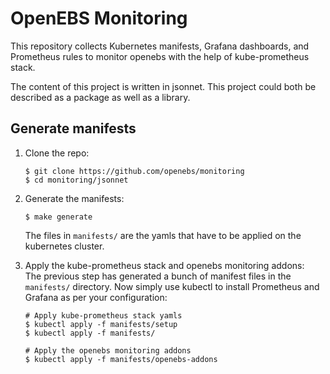 # OpenEBS Monitoring
This repository collects Kubernetes manifests, Grafana dashboards, and Prometheus rules to monitor openebs with the help of kube-prometheus stack.

The content of this project is written in jsonnet. This project could both be described as a package as well as a library.


## Generate manifests

1. Clone the repo:

	```
	$ git clone https://github.com/openebs/monitoring
	$ cd monitoring/jsonnet
	```

2. Generate the manifests:

	```
	$ make generate
	```
	
	The  files in `manifests/` are the yamls that have to be applied on the kubernetes cluster.  

3. Apply the kube-prometheus stack and openebs monitoring addons:  
   The previous step has generated a bunch of manifest files in the `manifests/` directory. Now simply use kubectl to install Prometheus and Grafana as per your configuration:

	```
	# Apply kube-prometheus stack yamls
	$ kubectl apply -f manifests/setup
	$ kubectl apply -f manifests/

	# Apply the openebs monitoring addons
	$ kubectl apply -f manifests/openebs-addons

	```
